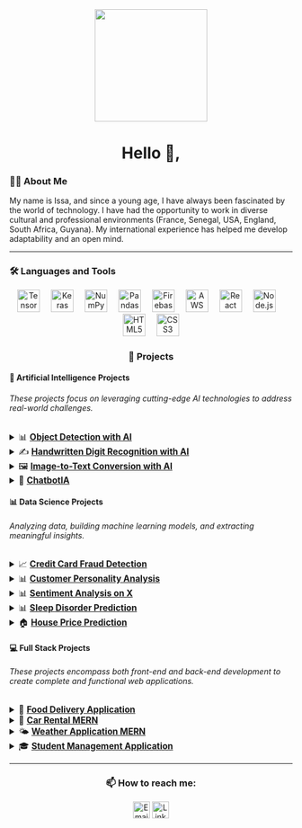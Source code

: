 <div align="center">
  <img height="200" src="https://cdn.dribbble.com/users/1708816/screenshots/15637256/media/f9826f0af8a49462f048262a8502035b.gif" />
</div>

<h1 align="center">Hello 👋,</h1>

<p align="center">
  
<h3 align="left">👨‍💻 About Me</h3>

My name is Issa, and since a young age, I have always been fascinated by the world of technology. I have had the opportunity to work in diverse cultural and professional environments (France, Senegal, USA, England, South Africa, Guyana). My international experience has helped me develop adaptability and an open mind.

</p>

<hr />

<h3 align="left">🛠 Languages and Tools</h3>

<div align="center">
  <img src="https://www.vectorlogo.zone/logos/tensorflow/tensorflow-icon.svg" height="40" alt="TensorFlow logo" />
  <img width="12" />
  <img src="https://icon.icepanel.io/Technology/svg/Keras.svg" height="40" alt="Keras logo" />
  <img width="12" />
  <img src="https://cdn.worldvectorlogo.com/logos/numpy-1.svg" height="40" alt="NumPy logo" />
  <img width="12" />
  <img src="https://icon.icepanel.io/Technology/png-shadow-512/Pandas.png" height="40" alt="Pandas logo" />
  <img width="12" />
  <img src="https://cdn.jsdelivr.net/gh/devicons/devicon/icons/firebase/firebase-plain-wordmark.svg" height="40" alt="Firebase logo" />
  <img width="12" />
  <img src="https://cdn.jsdelivr.net/gh/devicons/devicon/icons/amazonwebservices/amazonwebservices-line-wordmark.svg" height="40" alt="AWS logo" />
  <img width="12" />
  <img src="https://cdn.jsdelivr.net/gh/devicons/devicon/icons/react/react-original-wordmark.svg" height="40" alt="React logo" />
  <img width="12" />
  <img src="https://cdn.jsdelivr.net/gh/devicons/devicon/icons/nodejs/nodejs-original-wordmark.svg" height="40" alt="Node.js logo" />
  <img width="12" />
  <img src="https://cdn.jsdelivr.net/gh/devicons/devicon/icons/html5/html5-original-wordmark.svg" height="40" alt="HTML5 logo" />
  <img width="12" />
  <img src="https://cdn.jsdelivr.net/gh/devicons/devicon/icons/css3/css3-original-wordmark.svg" height="40" alt="CSS3 logo" />
</div>

<h3 align="center">🚀 Projects</h3>

<div align="left">
  <h4>🤖 <strong>Artificial Intelligence Projects</strong></h4>
  <h6 align="left"> These projects focus on leveraging cutting-edge AI technologies to address real-world challenges. </h6>
  <div align="left">
  <ul style="list-style-type: none; padding: 0; font-size: 1.1em;">
      <details>
        <summary> 📊 
          <a href="https://github.com/issaniang5/detection-objets-ai" target="_blank">
            <strong>Object Detection with AI</strong>
          </a> 
        </summary>
        <samp>
          An AI project using Convolutional Neural Networks (CNNs) to detect objects in images or videos in real time. This model is powered by the ML5.js library, enabling web-based object detection.
        </samp>
      </details>
     <details>
      <summary>  ✍️
        <a href="https://github.com/your-repository-link" target="_blank">
          <strong>Handwritten Digit Recognition with AI</strong>
        </a>
      </summary>
       <samp>
       A project utilizing neural networks to recognize and classify handwritten digits (e.g., the MNIST dataset) with libraries such as TensorFlow and Keras.
       </samp>
     </details>
      <details>
    <summary> 🖼️ 
      <a href="https://github.com/your-repository-link" target="_blank">
        <strong>Image-to-Text Conversion with AI</strong>
      </a>
      </summary>
      <samp>
      A project that employs AI models to convert images containing text into plain text, facilitating information extraction from images.
        </samp>
      </details> 
    <details>
      <summary> 💬
        <a href="https://github.com/issaniang5/ChatbotIA" target="_blank">
          <strong>ChatbotIA</strong>
        </a> 
      </summary>
      <samp>
        An AI-based chatbot project that uses Natural Language Processing models to provide responses and engage in autonomous conversations with users.
      </samp>
    </details>
    </ul>
  </div>
</div>

<div align="left">
  <h4>📊 <strong>Data Science Projects</strong></h4>
  <h6 align="left"> Analyzing data, building machine learning models, and extracting meaningful insights. </h6>
  <div align="left">
    <ul style="list-style-type: none; padding: 0; font-size: 1.1em;">
      <details>
        <summary>📈 
          <a href="https://github.com/issaniang5/detection-fraude-carte-bancaire" target="_blank">
            <strong>Credit Card Fraud Detection</strong>
          </a>
        </summary>
        <samp>
          A machine learning model to detect fraudulent transactions using Python and scikit-learn. Techniques such as decision trees, random forests, and gradient boosting are used to identify suspicious transactions.
        </samp>
      </details>
      <details>
        <summary>📊 
          <a href="https://github.com/issaniang5/Analyse-Personnalite-Clients" target="_blank">
            <strong>Customer Personality Analysis</strong>
          </a>
        </summary>
        <samp>
          A data analysis project to identify customer personality traits based on their interactions using classification algorithms and statistical methods for better understanding of purchasing behavior.
        </samp>
      </details>
      <details>
        <summary>📊 
          <a href="https://github.com/issaniang5/Analyseur-de-sentiments-sur-X" target="_blank">
            <strong>Sentiment Analysis on X</strong>
          </a>
        </summary>
        <samp>
          A project analyzing tweet sentiments using machine learning models to predict whether a tweet is positive, negative, or neutral.
        </samp>
      </details>
      <details>
        <summary>📊 
          <a href="https://github.com/issaniang5/Prediction-des-Troubles-du-Sommeil" target="_blank">
            <strong>Sleep Disorder Prediction</strong>
          </a>
        </summary>
        <samp>
          A classification model to predict sleep disorders by analyzing factors such as gender, BMI, and work habits using algorithms like decision trees.
        </samp>
      </details>
      <details>
        <summary>🏠 
          <a href="https://github.com/issaniang5/Prediction-des-Prix-de-Maison" target="_blank">
            <strong>House Price Prediction</strong>
          </a>
        </summary>
        <samp>
          A regression project to predict house prices based on factors such as size, number of rooms, and location using techniques like linear regression.
        </samp>
      </details>
    </ul>
  </div>
</div>

<div align="left">
  <h4>💻 <strong>Full Stack Projects</strong></h4>
  <h6 align="left"> These projects encompass both front-end and back-end development to create complete and functional web applications. </h6>
  <div align="left">
    <ul style="list-style-type: none; padding: 0; font-size: 1.1em;">
      <details>
        <summary>🍕 
          <a href="https://github.com/issaniang5/Application-Livraison-De-Nourriture" target="_blank">
            <strong>Food Delivery Application</strong>
          </a>
        </summary>
        <samp>
          A full-stack food delivery app that allows users to order meals online. This project uses React for the front end and Node.js/Express with MongoDB for the back end.
        </samp>
      </details>
      <details>
        <summary>🚗 
          <a href="https://github.com/issaniang5/Location-de-Voitures-MERN" target="_blank">
            <strong>Car Rental MERN</strong>
          </a>
        </summary>
        <samp>
          A MERN stack application for car rentals, enabling users to book cars online. This project uses React for the front end and Node.js/Express with MongoDB for the back end.
        </samp>
      </details>
      <details>
        <summary>🌤️ 
          <a href="https://github.com/issaniang5/Application-meteo-MERN" target="_blank">
            <strong>Weather Application MERN</strong>
          </a>
        </summary>
        <samp>
          A full-stack application that provides real-time weather updates based on user location. This project uses React for the front end and Node.js/Express with the OpenWeather API for the back end.
        </samp>
      </details>
      <details>
        <summary>🎓 
          <a href="https://github.com/issaniang5/Application-de-Gestion-des-Etudiants" target="_blank">
            <strong>Student Management Application</strong>
          </a>
        </summary>
        <samp>
          A full-stack student management application for tracking academic and personal information of students. This project uses React for the front end and Node.js/Express with MongoDB for the back end.
        </samp>
      </details>
    </ul>
  </div>
</div>

<hr />



<h3 align="center">📫 How to reach me:</h3>
<p align="center">
  <a href="mailto:your-email@gmail.com" target="_blank"><img src="https://cdn.jsdelivr.net/gh/devicons/devicon/icons/gmail/gmail-original.svg" height="30" alt="Email logo" /></a>
  <a href="https://linkedin.com/in/your-profile" target="_blank"><img src="https://cdn.jsdelivr.net/gh/devicons/devicon/icons/linkedin/linkedin-original.svg" height="30" alt="LinkedIn logo" /></a>
  <a href="

